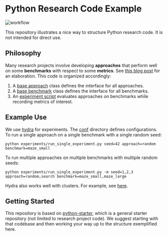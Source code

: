 # Python Research Code Example

![workflow](https://github.com/tomsilver/python-research-starter/actions/workflows/ci.yml/badge.svg)

This repository illustrates a nice way to structure Python research code. It is not intended for direct use.

## Philosophy

Many research projects involve developing **approaches** that perform well on some **benchmarks** with respect to some **metrics**. See [this blog post](https://lis.csail.mit.edu/whats-your-problem-an-oft-missing-section-in-ai-papers/) for an elaboration. This code is organized accordingly:

1. A [base approach](src/python_research_starter/approaches/base_approach.py) class defines the interface for all approaches.
2. A [base benchmark](src/python_research_starter/benchmarks/base_benchmark.py) class defines the interface for all benchmarks.
3. An [experiment script](experiments/run_single_experiment.py) evaluates approaches on benchmarks while recording metrics of interest.

## Example Use

We use [hydra](https://hydra.cc/) for experiments. The [conf](experiments/conf/) directory defines configurations. To run a single approach on a single benchmark with a single random seed:

```
python experiments/run_single_experiment.py seed=42 approach=random benchmark=maze_small
```

To run multiple approaches on multiple benchmarks with multiple random seeds:

```
python experiments/run_single_experiment.py -m seed=1,2,3 approach=random,search benchmark=maze_small,maze_large
```

Hydra also works well with clusters. For example, see [here](https://hydra.cc/docs/plugins/submitit_launcher/).

## Getting Started

This repository is based on [python-starter](https://github.com/tomsilver/python-starter), which is a general starter repository (not limited to research project code). We suggest starting with that codebase and then working your way up to the structure exemplified here.
